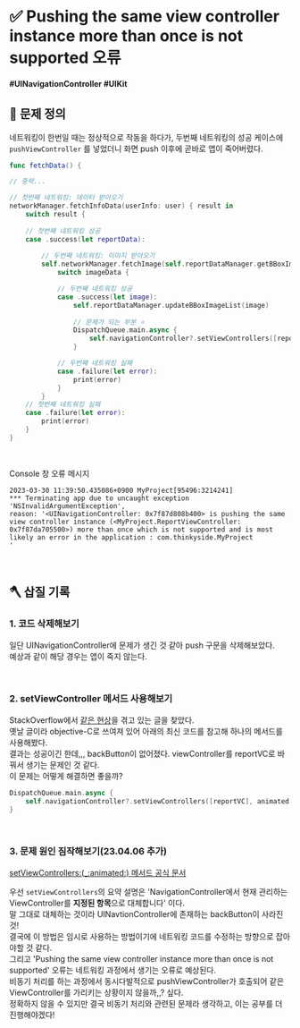 # ✅ Pushing the same view controller instance more than once is not supported 오류

#### #UINavigationController #UIKit 

## 🤔 문제 정의
네트워킹이 한번일 때는 정상적으로 작동을 하다가, 두번째 네트워킹의 성공 케이스에   
`pushViewController` 를 넣었더니 화면 push 이후에 곧바로 앱이 죽어버렸다.   

~~~swift
func fetchData() {

// 중략...

// 첫번째 네트워킹: 데이터 받아오기    
networkManager.fetchInfoData(userInfo: user) { result in
    switch result {
    
    // 첫번째 네트워킹 성공
    case .success(let reportData):
        
        // 두번째 네트워킹: 이미지 받아오기
        self.networkManager.fetchImage(self.reportDataManager.getBBoxImagePath()) { imageData in
            switch imageData {

            // 두번째 네트워킹 성공    
            case .success(let image):
                self.reportDataManager.updateBBoxImageList(image)
                
                // 문제가 되는 부분 ⭐️
                DispatchQueue.main.async {
                    self.navigationController?.setViewControllers([reportVC], animated: true)
                }

            // 두번째 네트워킹 실패    
            case .failure(let error):
                print(error)
            }
        }
    // 첫번째 네트워킹 실패    
    case .failure(let error):
        print(error)
    }
}
~~~
<br>

Console 창 오류 메시지

~~~
2023-03-30 11:39:50.435086+0900 MyProject[95496:3214241] 
*** Terminating app due to uncaught exception 'NSInvalidArgumentException',
reason: '<UINavigationController: 0x7f87d808b400> is pushing the same view controller instance (<MyProject.ReportViewController: 0x7f87da705500>) more than once which is not supported and is most likely an error in the application : com.thinkyside.MyProject
'
~~~

<br>

## 🪓 삽질 기록

### 1. 코드 삭제해보기
일단 UINavigationController에 문제가 생긴 것 같아 push 구문을 삭제해보았다.   
예상과 같이 해당 경우는 앱이 죽지 않는다.

<br>

### 2. setViewController 메서드 사용해보기
StackOverflow에서 [같은 현상](https://stackoverflow.com/questions/7083124/pushing-the-same-view-controller-instance-more-than-once-is-not-supported-exce)을 겪고 있는 글을 찾았다.   
옛날 글이라 objective-C로 쓰여져 있어 아래의 최신 코드를 참고해 하나의 메서드를 사용해봤다.   
결과는 성공이긴 한데,,, backButton이 없어졌다. viewController를 reportVC로 바꿔서 생기는 문제인 것 같다.   
이 문제는 어떻게 해결하면 좋을까?

~~~swift
DispatchQueue.main.async {
    self.navigationController?.setViewControllers([reportVC], animated: true)
}
~~~

<br>

### 3. 문제 원인 짐작해보기(23.04.06 추가)
[setViewControllers:(_:animated:) 메서드 공식 문서](https://developer.apple.com/documentation/uikit/uinavigationcontroller/1621861-setviewcontrollers)   

우선 `setViewControllers`의 요약 설명은 'NavigationController에서 현재 관리하는 ViewController를 **지정된 항목**으로 대체합니다' 이다.    
말 그대로 대체하는 것이라 UINavtionController에 존재하는 backButton이 사라진 것!   
결국에 이 방법은 임시로 사용하는 방법이기에 네트워킹 코드를 수정하는 방향으로 잡아야할 것 같다.   
그리고 'Pushing the same view controller instance more than once is not supported' 오류는 네트워킹 과정에서 생기는 오류로 예상된다.   
비동기 처리를 하는 과정에서 동시다발적으로 pushViewController가 호출되어 같은 ViewController를 가리키는 상황이지 않을까,,? 싶다.   
정확하지 않을 수 있지만 결국 비동기 처리와 관련된 문제라 생각하고, 이는 공부를 더 진행해야겠다!   